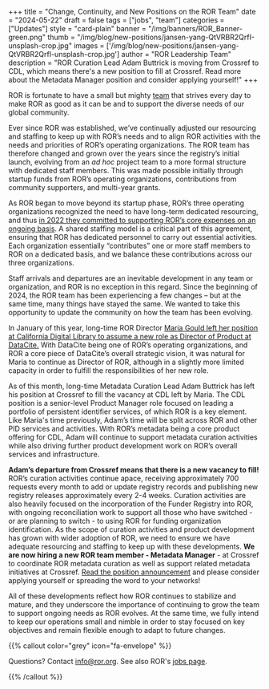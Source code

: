 +++
title = "Change, Continuity, and New Positions on the ROR Team"
date = "2024-05-22"
draft = false
tags = ["jobs", "team"]
categories = ["Updates"]
style = "card-plain"
banner = "/img/banners/ROR_Banner-green.png"
thumb = "/img/blog/new-positions/jansen-yang-QtVRBR2QrfI-unsplash-crop.jpg"
images = ['/img/blog/new-positions/jansen-yang-QtVRBR2QrfI-unsplash-crop.jpg']
author = "ROR Leadership Team"
description = "ROR Curation Lead Adam Buttrick is moving from Crossref to CDL, which means there's a new position to fill at Crossref. Read more about the Metadata Manager position and consider applying yourself!"
+++

ROR is fortunate to have a small but mighty [team](/about/#core-team) that strives every day to make ROR as good as it can be and to support the diverse needs of our global community. 

Ever since ROR was established, we’ve continually adjusted our resourcing and staffing to keep up with ROR’s needs and to align ROR activities with the needs and priorities of ROR’s operating organizations. The ROR team has therefore changed and grown over the years since the registry’s initial launch, evolving from an _ad hoc_ project team to a more formal structure with dedicated staff members. This was made possible initially through startup funds from ROR’s operating organizations, contributions from community supporters, and multi-year grants. 

As ROR began to move beyond its startup phase, ROR’s three operating organizations recognized the need to have long-term dedicated resourcing, and thus [in 2022 they committed to supporting ROR’s core expenses on an ongoing basis](https://ror.org/blog/2022-10-10-strengthening-sustainability/). A shared staffing model is a critical part of this agreement, ensuring that ROR has dedicated personnel to carry out essential activities. Each organization essentially “contributes” one or more staff members to ROR on a dedicated basis, and we balance these contributions across our three organizations. 

Staff arrivals and departures are an inevitable development in any team or organization, and ROR is no exception in this regard. Since the beginning of 2024, the ROR team has been experiencing a few changes – but at the same time, many things have stayed the same. We wanted to take this opportunity to update the community on how the team has been evolving. 

In January of this year, long-time ROR Director [Maria Gould left her position at California Digital Library to assume a new role as Director of Product at DataCite.](https://datacite.org/blog/welcome-maria-gould-datacites-new-product-director/) With DataCite being one of ROR’s operating organizations, and ROR a core piece of DataCite’s overall strategic vision, it was natural for Maria to continue as Director of  ROR, although in a slightly more limited capacity in order to fulfill the responsibilities of her new role. 

As of this month, long-time Metadata Curation Lead Adam Buttrick has left his position at Crossref to fill the vacancy at CDL left by Maria. The CDL position is a senior-level Product Manager role focused on leading a portfolio of persistent identifier services, of which ROR is a key element. Like Maria's time previously, Adam’s time will be split across ROR and other PID services and activities. With ROR’s metadata being a core product offering for CDL, Adam will continue to support metadata curation activities while also driving further product development work on ROR’s overall services and infrastructure. 

**Adam’s departure from Crossref means that there is a new vacancy to fill!** ROR’s curation activities continue apace, receiving approximately 700 requests every month to add or update registry records and publishing new registry releases approximately every 2-4 weeks. Curation activities are also heavily focused on the incorporation of the Funder Registry into ROR, with ongoing reconciliation work to support all those who have switched - or are planning to switch - to using ROR for funding organization identification. As the scope of curation activities and product development has grown with wider adoption of ROR, we need to ensure we have adequate resourcing and staffing to keep up with these developments. **We are now hiring a new ROR team member - Metadata Manager** - at Crossref to coordinate ROR metadata curation as well as support related metadata initiatives at Crossref. [Read the position announcement](https://www.crossref.org/jobs/2024-05-21-metadata-manager/) and please consider applying yourself or spreading the word to your networks!

All of these developments reflect how ROR continues to stabilize and mature, and they underscore the importance of continuing to grow the team to support ongoing needs as ROR evolves. At the same time, we fully intend to keep our operations small and nimble in order to stay focused on key objectives and remain flexible enough to adapt to future changes. 

{{% callout color="grey" icon="fa-envelope" %}}

Questions? Contact info@ror.org. See also ROR's [jobs page](/jobs).

{{% /callout %}}

